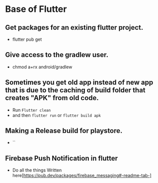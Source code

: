 # Base of Flutter

## Get packages for an existing flutter project.
- flutter pub get


## Give access to the gradlew user.
- chmod a+rx android/gradlew

## Sometimes you get old app instead of new app that is due to the caching of build folder that creates "APK" from old code.
- Run `Flutter clean`
- and then `flutter run` or `flutter build apk`

## Making a Release build for playstore.
- ``

## Firebase Push Notification in flutter
 - Do all the things Written here[https://pub.dev/packages/firebase_messaging#-readme-tab-]
